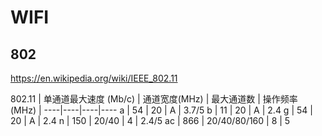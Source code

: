 # WIFI

## 802

https://en.wikipedia.org/wiki/IEEE_802.11

802.11 | 单通道最大速度 (Mb/c) | 通道宽度(MHz) | 最大通道数 | 操作频率 (MHz) |
----|----|----|----
a | 54 | 20 | A | 3.7/5
b | 11 | 20 | A | 2.4
g | 54 | 20 | A | 2.4
n | 150 | 20/40 | 4 | 2.4/5
ac | 866 | 20/40/80/160 | 8 | 5
